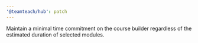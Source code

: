 ```yaml
---
'@teamteach/hub': patch
---
```


Maintain a minimal time commitment on the course builder regardless of the estimated duration of selected modules.
